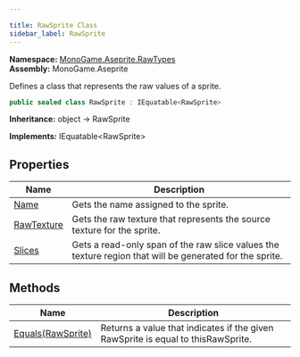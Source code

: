 ```yaml
---

title: RawSprite Class
sidebar_label: RawSprite
---
```

**Namespace:** [MonoGame.Aseprite.RawTypes](../)  
**Assembly:** MonoGame.Aseprite

Defines a class that represents the raw values of a sprite.

```csharp
public sealed class RawSprite : IEquatable<RawSprite>
```

**Inheritance:** object → RawSprite

**Implements:** IEquatable\<RawSprite\>

## Properties

| Name                                   | Description                                                                                              |
| -------------------------------------- | -------------------------------------------------------------------------------------------------------- |
| [Name](Properties/Name)             | Gets the name assigned to the sprite.                                                                    |
| [RawTexture](Properties/RawTexture) | Gets the raw texture that represents the source texture for the sprite.                                  |
| [Slices](Properties/Slices)         | Gets a read\-only span of the raw slice values the texture region that will be generated for the sprite. |

## Methods

| Name                                   | Description                                                                      |
| -------------------------------------- | -------------------------------------------------------------------------------- |
| [Equals(RawSprite)](Methods/Equals) | Returns a value that indicates if the given RawSprite is equal to thisRawSprite. |


